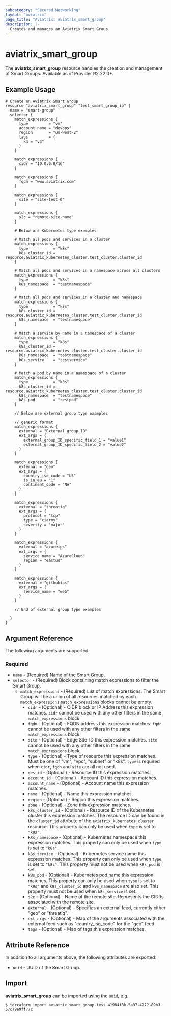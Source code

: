 ```yaml
---
subcategory: "Secured Networking"
layout: "aviatrix"
page_title: "Aviatrix: aviatrix_smart_group"
description: |-
  Creates and manages an Aviatrix Smart Group
---
```


# aviatrix_smart_group

The **aviatrix_smart_group** resource handles the creation and management of Smart Groups. Available as of Provider R2.22.0+.

## Example Usage

```hcl
# Create an Aviatrix Smart Group
resource "aviatrix_smart_group" "test_smart_group_ip" {
  name = "smart-group"
  selector {
    match_expressions {
      type         = "vm"
      account_name = "devops"
      region       = "us-west-2"
      tags         = {
        k3 = "v3"
      }
    }

    match_expressions {
      cidr = "10.0.0.0/16"
    }

    match_expressions {
      fqdn = "www.aviatrix.com"
    }

    match_expressions {
      site = "site-test-0"
    }

    match_expressions {
      s2c = "remote-site-name"
    }

    # Below are Kubernetes type examples 
    
    # Match all pods and services in a cluster
    match_expressions {
      type           = "k8s"
      k8s_cluster_id = resource.aviatrix_kubernetes_cluster.test_cluster.cluster_id
    }
    
    # Match all pods and services in a namespace across all clusters
    match_expressions {
      type           = "k8s"
      k8s_namespace  = "testnamespace"
    }

    # Match all pods and services in a cluster and namespace
    match_expressions {
      type           = "k8s"
      k8s_cluster_id = resource.aviatrix_kubernetes_cluster.test_cluster.cluster_id
      k8s_namespace  = "testnamespace"
    }
    
    # Match a service by name in a namespace of a cluster
    match_expressions {
      type           = "k8s"
      k8s_cluster_id = resource.aviatrix_kubernetes_cluster.test_cluster.cluster_id
      k8s_namespace  = "testnamespace"
      k8s_service    = "testservice"
    }
    
    # Match a pod by name in a namespace of a cluster
    match_expressions {
      type           = "k8s"
      k8s_cluster_id = resource.aviatrix_kubernetes_cluster.test_cluster.cluster_id
      k8s_namespace  = "testnamespace"
      k8s_pod        = "testpod"
    }

    // Below are external group type examples

    // generic format
    match_expressions {
      external = "External_group_ID"
      ext_args = {
        external_group_ID_specific_field_1 = "value1"
        external_group_ID_specific_field_2 = "value2"
      }
    }

    match_expressions {
      external = "geo"
      ext_args = {
        country_iso_code = "US"
        is_in_eu = "1"
        continent_code = "NA"
      }
    }

    match_expressions {
      external = "threatiq"
      ext_args = {
        protocol = "tcp"
        type = "ciarmy"
        severity = "major"
      }
    }

    match_expressions {
      external = "azureips"
      ext_args = {
        service_name = "AzureCloud"
        region = "eastus"
      }
    }

    match_expressions {
      external = "githubips"
      ext_args = {
        service_name = "web"
      }
    }

    // End of external group type examples

  }
}
```

## Argument Reference

The following arguments are supported:

### Required

* `name` - (Required) Name of the Smart Group.
* `selector` - (Required) Block containing match expressions to filter the Smart Group.
  * `match_expressions` - (Required) List of match expressions. The Smart Group will be a union of all resources matched by each `match_expressions`.`match_expressions` blocks cannot be empty.
    * `cidr` - (Optional) - CIDR block or IP Address this expression matches. `cidr` cannot be used with any other filters in the same `match_expressions` block.
    * `fqdn` - (Optional) - FQDN address this expression matches. `fqdn` cannot be used with any other filters in the same `match_expressions` block.
    * `site` - (Optional) - Edge Site-ID this expression matches. `site` cannot be used with any other filters in the same `match_expressions` block.
    * `type` - (Optional) - Type of resource this expression matches. Must be one of "vm", "vpc", "subnet" or "k8s". `type` is required when `cidr`, `fqdn` and `site` are all not used.
    * `res_id` - (Optional) - Resource ID this expression matches.
    * `account_id` - (Optional) - Account ID this expression matches.
    * `account_name` - (Optional) - Account name this expression matches.
    * `name` - (Optional) - Name this expression matches.
    * `region` - (Optional) - Region this expression matches.
    * `zone` - (Optional) - Zone this expression matches.
    * `k8s_cluster_id` - (Optional) - Resource ID of the Kubernetes cluster this expression matches. The resource ID can be found in the `cluster_id` attribute of the `aviatrix_kubernetes_cluster` resource.
      This property can only be used when `type` is set to `"k8s"`.
    * `k8s_namespace` - (Optional) - Kubernetes namespace this expression matches.
      This property can only be used when `type` is set to `"k8s"`.
    * `k8s_service` - (Optional) - Kubernetes service name this expression matches.
      This property can only be used when `type` is set to `"k8s"`.
      This property must not be used when `k8s_pod` is set.
    * `k8s_pod` - (Optional) - Kubernetes pod name this expression matches. 
      This property can only be used when `type` is set to `"k8s"` and `k8s_cluster_id` and `k8s_namespace` are also set.
      This property must not be used when `k8s_service` is set.
    * `s2c` - (Optional) - Name of the remote site. Represents the CIDRs associated with the remote site.
    * `external` - (Optional) - Specifies an external feed, currently either "geo" or "threatiq".
    * `ext_args` - (Optional) - Map of the arguments associated with the external feed such as "country_iso_code" for the "geo" feed.
    * `tags` - (Optional) - Map of tags this expression matches.

## Attribute Reference

In addition to all arguments above, the following attributes are exported:

* `uuid` - UUID of the Smart Group.

## Import

**aviatrix_smart_group** can be imported using the `uuid`, e.g.

```
$ terraform import aviatrix_smart_group.test 41984f8b-5a37-4272-89b3-57c79e9ff77c
```
